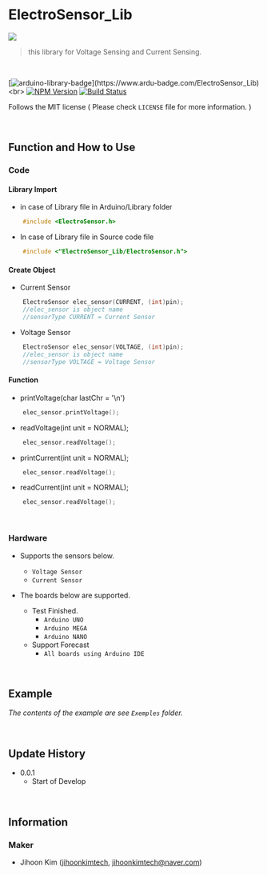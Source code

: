 # ElectroSensor_Lib
![](../header.png)
> this library for Voltage Sensing and Current Sensing.

<br>

<!-- NPM Version -->
<!-- Build Status -->
[![arduino-library-badge](https://www.ardu-badge.com/badge/ElectroSensor_Lib.svg?)](https://www.ardu-badge.com/ElectroSensor_Lib)<br>
[![NPM Version][npm-image]][npm-url]    [![Build Status][travis-image]][travis-url]

Follows the MIT license ( Please check ``LICENSE`` file for more information. ) 

<br>

## Function and How to Use

### Code
#### Library Import
- in case of Library file in Arduino/Library folder
```C++
    #include <ElectroSensor.h>
```
- In case of Library file in Source code file
```C++
    #include <"ElectroSensor_Lib/ElectroSensor.h">
```
#### Create Object
- Current Sensor
```C++
    ElectroSensor elec_sensor(CURRENT, (int)pin);
    //elec_sensor is object name
    //sensorType CURRENT = Current Sensor
```
- Voltage Sensor
```C++
    ElectroSensor elec_sensor(VOLTAGE, (int)pin);
    //elec_sensor is object name
    //sensorType VOLTAGE = Voltage Sensor
```

#### Function
- printVoltage(char lastChr = '\n')
```C++
    elec_sensor.printVoltage();
```
- readVoltage(int unit = NORMAL);
```C++
    elec_sensor.readVoltage();
```
- printCurrent(int unit = NORMAL);
```C++
    elec_sensor.readVoltage();
```
- readCurrent(int unit = NORMAL);
```C++
    elec_sensor.readVoltage();
```

<br>

### Hardware
- Supports the sensors below.
    - `Voltage Sensor`
    - `Current Sensor`

- The boards below are supported.
    - Test Finished.
        - `Arduino UNO`
        - `Arduino MEGA`
        - `Arduino NANO`
    - Support Forecast
        - `All boards using Arduino IDE`

<br>

## Example

_The contents of the example are see ``Exemples`` folder._

<br>

## Update History

* 0.0.1
    * Start of Develop

<br>

## Information
### Maker
- Jihoon Kim ([jihoonkimtech](https://jihoonkimtech.github.io/), [jihoonkimtech@naver.com](mailto:jihoonkimtech@naver.com))




<!-- Markdown link & img dfn's -->
[npm-image]: https://img.shields.io/npm/v/datadog-metrics.svg?style=flat-square
[npm-url]: https://npmjs.org/package/datadog-metrics
[npm-downloads]: https://img.shields.io/npm/dm/datadog-metrics.svg?style=flat-square
[travis-image]: https://img.shields.io/travis/dbader/node-datadog-metrics/master.svg?style=flat-square
[travis-url]: https://travis-ci.org/dbader/node-datadog-metrics
[wiki]: https://github.com/yourname/yourproject/wiki
